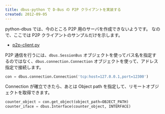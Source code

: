 ```yaml
---
title: dbus-python で D-Bus の P2P クライアントを実装する
created: 2012-09-05
---
```


python-dbus では、今のところ P2P 用のサーバを作成できないようです。
なので、ここでは P2P クライアントのサンプルだけを示します。

* [p2p-client.py](./p2p-client.py)

P2P 通信を行うには、`dbus.SessionBus` オブジェクトを使ってバス名を指定するのではなく、`dbus.connection.Connection` オブジェクトを使って、アドレス指定で接続します。

```python
con = dbus.connection.Connection('tcp:host=127.0.0.1,port=12300')
```

Connection が確立できたら、あとは Object path を指定して、リモートオブジェクトを取得できます。

```python
counter_object = con.get_object(object_path=OBJECT_PATH)
counter_iface = dbus.Interface(counter_object, INTERFACE)
```

